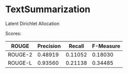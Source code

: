 # TextSummarization
Latent Dirichlet Allocation

Scores:

| ROUGE | Precision | Recall | F-Measure |
| ------------- | ------------- | ------------- | ------------- |
| ROUGE-2 | 0.48919 | 0.11052 | 0.18030 |
| ROUGE-L | 0.93560 | 0.21138 | 0.34485 |
